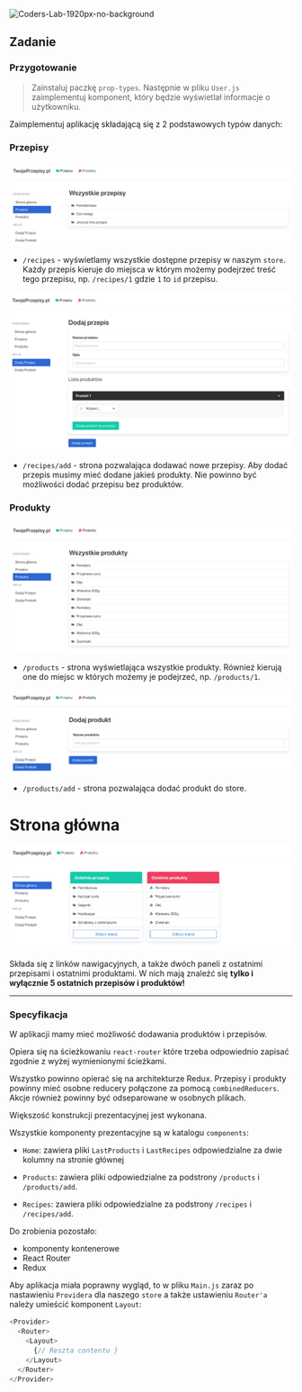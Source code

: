 ![Coders-Lab-1920px-no-background](https://user-images.githubusercontent.com/30623667/104709394-2cabee80-571f-11eb-9518-ea6a794e558e.png)


## Zadanie

### Przygotowanie

> Zainstaluj paczkę `prop-types`. Następnie w pliku `User.js` zaimplementuj komponent, który będzie wyświetlał informacje o użytkowniku.

Zaimplementuj aplikację składającą się z 2 podstawowych typów danych:

### Przepisy

![images/redux-adv-all-recipes](images/redux-adv-all-recipes.png)

- `/recipes` - wyświetlamy wszystkie dostępne przepisy w naszym `store`. Każdy przepis kieruje do miejsca w którym możemy podejrzeć treść tego przepisu, np. `/recipes/1` gdzie `1` to `id` przepisu.

![images/redux-adv-add-recipe](images/redux-adv-add-recipe.png)

- `/recipes/add` - strona pozwalająca dodawać nowe przepisy. Aby dodać przepis musimy mieć dodane jakieś produkty. Nie powinno być możliwości dodać przepisu bez produktów.

### Produkty

![images/redux-adv-all-products](images/redux-adv-all-products.png)

- `/products` - strona wyświetlająca wszystkie produkty. Również kierują one do miejsc w których możemy je podejrzeć, np. `/products/1`.

![images/redux-adv-add-product](images/redux-adv-add-product.png)

- `/products/add` - strona pozwalająca dodać produkt do store.

# Strona główna

![images/redux-adv-home-page](images/redux-adv-home-page.png)

Składa się z linków nawigacyjnych, a także dwóch paneli z ostatnimi przepisami i ostatnimi produktami. W nich mają znaleźć się **tylko i wyłącznie 5 ostatnich przepisów i produktów!**

---

### Specyfikacja

W aplikacji mamy mieć możliwość dodawania produktów i przepisów.

Opiera się na ścieżkowaniu `react-router` które trzeba odpowiednio zapisać zgodnie z wyżej wymienionymi ścieżkami.

Wszystko powinno opierać się na architekturze Redux. Przepisy i produkty powinny mieć osobne reducery połączone za pomocą `combinedReducers`. Akcje również powinny być odseparowane w osobnych plikach.

Większość konstrukcji prezentacyjnej jest wykonana.

Wszystkie komponenty prezentacyjne są w katalogu `components`:

- `Home`: zawiera pliki `LastProducts` i `LastRecipes` odpowiedzialne za dwie kolumny na stronie głównej

- `Products`: zawiera pliki odpowiedzialne za podstrony `/products` i `/products/add`.

- `Recipes`: zawiera pliki odpowiedzialne za podstrony `/recipes` i `/recipes/add`.

Do zrobienia pozostało:

- komponenty kontenerowe
- React Router
- Redux

Aby aplikacja miała poprawny wygląd, to w pliku `Main.js` zaraz po nastawieniu `Providera` dla naszego `store` a także ustawieniu `Router'a` należy umieścić komponent `Layout`:

```js
<Provider>
  <Router>
    <Layout>
      {// Reszta contentu }
    </Layout>
  </Router>
</Provider>
```
